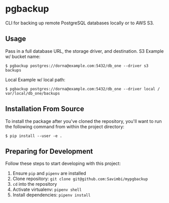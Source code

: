 pgbackup
========
CLI for backing up remote PostgreSQL databases locally or to AWS S3.
## Usage
Pass in a full database URL, the storage driver, and destination.
S3 Example w/ bucket name:
```
$ pgbackup postgres://dorna@example.com:5432/db_one --driver s3 backups
```
Local Example w/ local path:
```
$ pgbackup postgres://dorna@example.com:5432/db_one --driver local /
var/local/db_one/backups
```
## Installation From Source
To install the package after you've cloned the repository, you'll
want to run the following command from within the project directory:
```
$ pip install --user -e .
```
## Preparing for Development
Follow these steps to start developing with this project:
1. Ensure `pip` and `pipenv` are installed
2. Clone repository: `git clone git@github.com:Savimbi/mypgbackup`
3. `cd` into the repository
4. Activate virtualenv: `pipenv shell`
5. Install dependencies: `pipenv install`
